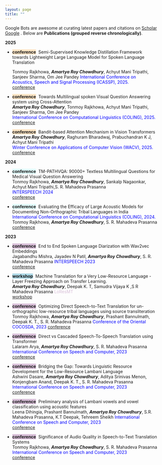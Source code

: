 ```yaml
---
layout: page
title: "" 
---
```

Google Bots are awesome at curating latest papers and citations on [Scholar Google](https://scholar.google.com/citations?hl=en&user=daIIpSUAAAAJ&view_op=list_works&sortby=pubdate) 
. Below are
**Publications (grouped reverse chronologically)**.

**2025**
- <span style="background-color: bisque">**conference**</span>&nbsp; Semi-Supervised Knowledge Distillation Framework towards Lightweight Large Language Model for Spoken
Language Translation      
   <!-- ***A Acharya***, S Sanghavi, A G Dimakis, I S Dhillon     -->
   Tonmoy Rajkhowa, ***Amartya Roy Chowdhury***, Achyut Mani Tripathi, Sanjeev Sharma, Om Jee Pandey
  <span style="color:blue">International Conference on Acoustics, Speech and Signal Processing (ICASSP), 2025. </span>      
   [conference](https://ieeexplore.ieee.org/document/10888265/)

- <span style="background-color:bisque">**conference**</span>&nbsp; Towards Multilingual spoken Visual Question Answering system using Cross-Attention    
   ***Amartya Roy Chowdhury***, Tonmoy Rajkhowa, Achyut Mani Tripathi, Sanjeev Sharma, Om Jee Pandey   
   <span style="color:blue">International Conference on Computational Linguistics (COLING), 2025. </span>   
   [conference](https://aclanthology.org/2025.coling-main.615/)    

- <span style="background-color:bisque">**conference**</span>&nbsp; Bandit-based Attention Mechanism in Vision Transformers    
   ***Amartya Roy Chowdhury***, Raghuram Bharadwaj, Prabuchandran K J, Achyut Mani Tripathi   
   <span style="color:blue">Winter Conference on Applications of Computer Vision (WACV), 2025. </span>   
   [conference](https://openaccess.thecvf.com/content/WACV2025/papers/Chowdhury_Bandit_Based_Attention_Mechanism_in_Vision_Transformers_WACV_2025_paper.pdf)    

**2024**
- <span style="background-color: lightcyan">**conference**</span>&nbsp; TM-PATHVQA: 90000+ Textless Multilingual Questions for Medical Visual Question Answering   
   Tonmoy Rajkhowa, ***Amartya Roy Chowdhury***, Sankalp Nagaonkar, Achyut Mani Tripathi,S. R. Mahadeva Prasanna   
  <span style="color:blue">INTERSPEECH 2024 </span>   
   [conference](https://www.isca-archive.org/interspeech_2024/rajkhowa24_interspeech.html)
  
- <span style="background-color: lightcyan">**conference**</span>&nbsp;
   Evaluating the Efficacy of Large Acoustic Models for Documenting Non-Orthographic Tribal Languages in India   
   <span style="color:blue">International Conference on Computational Linguistics (COLING), 2024. </span>      
   Tonmoy Rajkhowa, ***Amartya Roy Chowdhury***, S. R. Mahadeva Prasanna   
   [conference](https://aclanthology.org/2024.lrec-main.574/)

**2023**
- <span style="background-color: thistle">**conference**</span>&nbsp; 
  End to End Spoken Language Diarization with Wav2vec Embeddings   
  Jagabandhu Mishra, Jayadev N Patil, ***Amartya Roy Chowdhury***, S. R. Mahadeva Prasanna
  <span style="color:blue">INTERSPEECH 2023 </span>    
   [conference](https://www.isca-archive.org/interspeech_2023/mishra23_interspeech.html)
  
- <span style="background-color: lightblue">**workshop**</span>&nbsp; 
   Machine Translation for a Very Low-Resource Language - Layer Freezing Approach on Transfer Learning.   
  ***Amartya Roy Chowdhury***, Deepak K. T, Samudra Vijaya K ,S R Mahadeva Prasanna 
  <span style="color:thistle"> LoResMT </span>    
   [workshop](https://proceedings.mlr.press/v180/das22b/das22b.pdf)
  
- <span style="background-color:thistle">**conference**</span>&nbsp; Optimizing Direct Speech-to-Text Translation for un-orthographic low-resource tribal languages using
source transliteration   
  Tonmoy Rajkhowa, ***Amartya Roy Chowdhury***, Prashant Bannulmath, Deepak K. T., S. R. Mahadeva Prasanna
  <span style="color:blue">Conference of the Oriental COCOSDA, 2023</span>
  [conference](https://ieeexplore.ieee.org/document/10482960)
  

- <span style="background-color: thistle">**conference**</span>&nbsp; 
  Direct vs Cascaded Speech-To-Speech Translation using Transformer       
   Lalaram Arya, ***Amartya Roy Chowdhury***, S. R. Mahadeva Prasanna
  <span style="color:blue"> International Conference on Speech and Computer, 2023  </span>      
   [conference](https://link.springer.com/chapter/10.1007/978-3-031-48312-7_21)
  
- <span style="background-color: thistle">**conference**</span>&nbsp; 
  Bridging the Gap: Towards Linguistic Resource Development for the Low-Resource Lambani Language      
   Ashwini Dasare, ***Amartya Roy Chowdhury***, Aditya Srinivas Menon, Konjengbam Anand, Deepak K. T., S. R. Mahadeva Prasanna      
   <span style="color:blue"> International Conference on Speech and Computer, 2023  </span>      
   [conference](https://link.springer.com/chapter/10.1007/978-3-031-48312-7_10) 

- <span style="background-color: thistle">**conference**</span>&nbsp; 
  Preliminary analysis of Lambani vowels and vowel classification using acoustic features      
   Leena Dihingia, Prashant Bannulmath, ***Amartya Roy Chowdhury***, S.R. Mahadeva Prasanna, K.T Deepak, Tehreem Sheikh
   <span style="color:blue"> International Conference on Speech and Computer, 2023  </span>      
   [conference](https://link.springer.com/chapter/10.1007/978-3-031-48312-7_16)

- <span style="background-color: thistle">**conference**</span>&nbsp; 
  Significance of Audio Quality in Speech-to-Text Translation Systems     
   Tonmoy Rajkhowa, ***Amartya Roy Chowdhury***, S. R. Mahadeva Prasanna      
   <span style="color:blue"> International Conference on Speech and Computer, 2023  </span>      
   [conference](https://link.springer.com/chapter/10.1007/978-3-031-48309-7_3)
